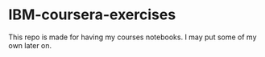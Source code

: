 # IBM-coursera-exercises
 This repo is made for having my courses notebooks. I may put some of my own later on.
